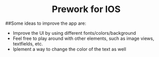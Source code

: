 <h1 align=center>Prework for IOS</h1>




##Some ideas to improve the app are:
- Improve the UI by using different fonts/colors/background
- Feel free to play around with other elements, such as image views, textfields, etc.
- Iplement a way to change the color of the text as well
